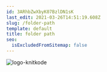 ```yaml
---
id: 3ARhbZwXbyK07BzlDN1sK
last_edit: 2021-03-26T14:51:19.608Z
slug: /folder-path
template: default
title: folder path
seo:
  isExcludedFromSitemap: false
---
```

![logo-knitkode](https://res.cloudinary.com/knitkode/image/upload/v1616755479/gatsby-starter/logo_aeeea8.png "Logo KnitKode")